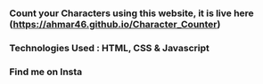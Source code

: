 ### Count your Characters using this website, it is live here (https://ahmar46.github.io/Character_Counter)

### Technologies Used : HTML, CSS & Javascript

### Find me on Insta
